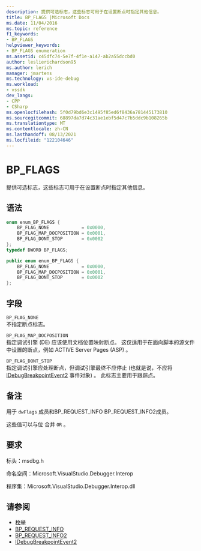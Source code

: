 ```yaml
---
description: 提供可选标志，这些标志可用于在设置断点时指定其他信息。
title: BP_FLAGS |Microsoft Docs
ms.date: 11/04/2016
ms.topic: reference
f1_keywords:
- BP_FLAGS
helpviewer_keywords:
- BP_FLAGS enumeration
ms.assetid: c45dfc74-5e7f-4f1e-a147-ab2a55dccbd0
author: leslierichardson95
ms.author: lerich
manager: jmartens
ms.technology: vs-ide-debug
ms.workload:
- vssdk
dev_langs:
- CPP
- CSharp
ms.openlocfilehash: 5f0d79bd6e3c1495f85ed6f8436a781445173810
ms.sourcegitcommit: 68897da7d74c31ae1ebf5d47c7b5ddc9b108265b
ms.translationtype: MT
ms.contentlocale: zh-CN
ms.lasthandoff: 08/13/2021
ms.locfileid: "122104646"
---
```

# <a name="bp_flags"></a>BP_FLAGS
提供可选标志，这些标志可用于在设置断点时指定其他信息。

## <a name="syntax"></a>语法

```cpp
enum enum_BP_FLAGS {
    BP_FLAG_NONE            = 0x0000,
    BP_FLAG_MAP_DOCPOSITION = 0x0001,
    BP_FLAG_DONT_STOP       = 0x0002
};
typedef DWORD BP_FLAGS;
```

```csharp
public enum enum_BP_FLAGS {
    BP_FLAG_NONE            = 0x0000,
    BP_FLAG_MAP_DOCPOSITION = 0x0001,
    BP_FLAG_DONT_STOP       = 0x0002
};
```

## <a name="fields"></a>字段
`BP_FLAG_NONE`\
不指定断点标志。

`BP_FLAG_MAP_DOCPOSITION`\
指定调试引擎 (DE) 应该使用文档位置映射断点。 这仅适用于在面向脚本的源文件中设置的断点，例如 ACTIVE Server Pages (ASP) 。

`BP_FLAG_DONT_STOP`\
指定调试引擎应处理断点，但调试引擎最终不应停止 (也就是说，不应将 [IDebugBreakpointEvent2](../../../extensibility/debugger/reference/idebugbreakpointevent2.md) 事件对象) 。 此标志主要用于跟踪点。

## <a name="remarks"></a>备注
用于 `dwFlags` 成员和BP_REQUEST_INFO BP_REQUEST_INFO2[](../../../extensibility/debugger/reference/bp-request-info.md)成员。 [](../../../extensibility/debugger/reference/bp-request-info2.md)

这些值可以与位 合并 `OR` 。

## <a name="requirements"></a>要求
标头：msdbg.h

命名空间：Microsoft.VisualStudio.Debugger.Interop

程序集：Microsoft.VisualStudio.Debugger.Interop.dll

## <a name="see-also"></a>请参阅
- [枚举](../../../extensibility/debugger/reference/enumerations-visual-studio-debugging.md)
- [BP_REQUEST_INFO](../../../extensibility/debugger/reference/bp-request-info.md)
- [BP_REQUEST_INFO2](../../../extensibility/debugger/reference/bp-request-info2.md)
- [IDebugBreakpointEvent2](../../../extensibility/debugger/reference/idebugbreakpointevent2.md)
